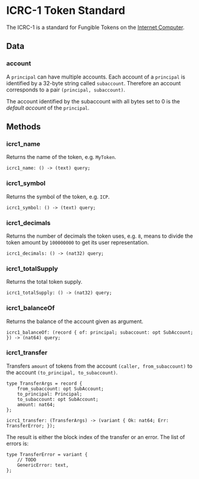 # ICRC-1 Token Standard

The ICRC-1 is a standard for Fungible Tokens on the [Internet Computer](https://internetcomputer.org).

## Data

### account

A `principal` can have multiple accounts. Each account of a `principal` is identified by a 32-byte string called `subaccount`. Therefore an account corresponds to a pair `(principal, subaccount)`.

The account identified by the subaccount with all bytes set to 0 is the _default account_ of the `principal`.

## Methods

### icrc1_name

Returns the name of the token, e.g. `MyToken`.

```
icrc1_name: () -> (text) query;
```

### icrc1_symbol

Returns the symbol of the token, e.g. `ICP`.

```
icrc1_symbol: () -> (text) query;
```

### icrc1_decimals

Returns the number of decimals the token uses, e.g. `8`, means to divide the token amount by `100000000` to get its user representation.

```
icrc1_decimals: () -> (nat32) query;
```

### icrc1_totalSupply

Returns the total token supply.

```
icrc1_totalSupply: () -> (nat32) query;
```

### icrc1_balanceOf

Returns the balance of the account given as argument.

```
icrc1_balanceOf: (record { of: principal; subaccount: opt SubAccount; }) -> (nat64) query;
```

### icrc1_transfer

Transfers `amount` of tokens from the account `(caller, from_subaccount)` to the account `(to_principal, to_subaccount)`.

```
type TransferArgs = record {
    from_subaccount: opt SubAccount;
    to_principal: Principal;
    to_subaccount: opt SubAccount;
    amount: nat64;
};

icrc1_transfer: (TransferArgs) -> (variant { Ok: nat64; Err: TransferError; });
```

The result is either the block index of the transfer or an error. The list of errors is:

```
type TransferError = variant {
    // TODO
    GenericError: text,
};
```
